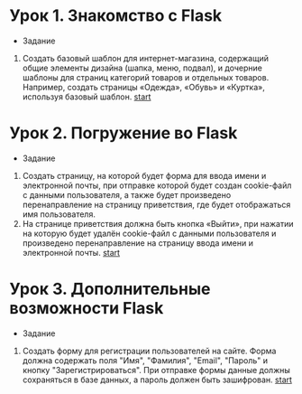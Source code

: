 # Урок 1. Знакомство с Flask
* Задание

1. Создать базовый шаблон для интернет-магазина,
содержащий общие элементы дизайна (шапка, меню, подвал),
и дочерние шаблоны для страниц категорий товаров и отдельных
товаров. Например, создать страницы «Одежда», «Обувь» и 
«Куртка», используя базовый шаблон. [start](./sem_1/homework_1.py)


# Урок 2. Погружение во Flask
* Задание

1. Создать страницу, на которой будет форма для ввода имени и
электронной почты, при отправке которой будет создан cookie-файл
с данными пользователя, а также будет произведено перенаправление
на страницу приветствия, где будет отображаться имя пользователя.
2. На странице приветствия должна быть кнопка «Выйти», при нажатии
на которую будет удалён cookie-файл с данными пользователя
и произведено перенаправление на страницу ввода имени и электронной почты. [start](./sem_2/homework_2.py)


# Урок 3. Дополнительные возможности Flask
* Задание

1. Создать форму для регистрации пользователей на сайте. 
Форма должна содержать поля "Имя", "Фамилия", "Email",
"Пароль" и кнопку "Зарегистрироваться". При отправке формы
данные должны сохраняться в базе данных, а пароль должен быть зашифрован. [start](./sem_3/hw_3.py)